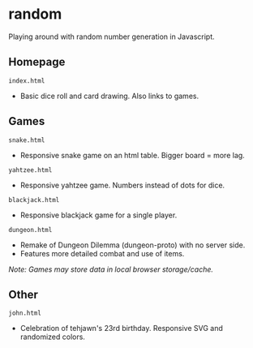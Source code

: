# random
Playing around with random number generation in Javascript.

## Homepage

`index.html`
- Basic dice roll and card drawing. Also links to games.
  
## Games

`snake.html`
- Responsive snake game on an html table. Bigger board = more lag.

`yahtzee.html`
- Responsive yahtzee game. Numbers instead of dots for dice.

`blackjack.html`
- Responsive blackjack game for a single player.

`dungeon.html`
- Remake of Dungeon Dilemma (dungeon-proto) with no server side.
- Features more detailed combat and use of items.

*Note: Games may store data in local browser storage/cache.*
  
## Other

`john.html`
- Celebration of tehjawn's 23rd birthday. Responsive SVG and randomized colors.
